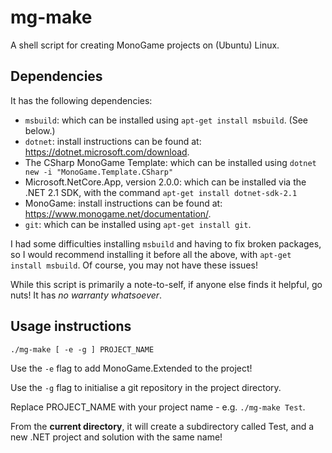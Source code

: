 # mg-make
A shell script for creating MonoGame projects on (Ubuntu) Linux.

## Dependencies
It has the following dependencies:
- `msbuild`: which can be installed using `apt-get install msbuild`. (See below.)
- `dotnet`: install instructions can be found at: https://dotnet.microsoft.com/download.
- The CSharp MonoGame Template: which can be installed using `dotnet new -i "MonoGame.Template.CSharp"`
- Microsoft.NetCore.App, version 2.0.0: which can be installed via the .NET 2.1 SDK, with the command `apt-get install dotnet-sdk-2.1`
- MonoGame: install instructions can be found at: https://www.monogame.net/documentation/.
- `git`: which can be installed using `apt-get install git`.

I had some difficulties installing `msbuild` and having to fix broken packages, so I would recommend installing it before all the above, with `apt-get install msbuild`. Of course, you may not have these issues!

While this script is primarily a note-to-self, if anyone else finds it helpful, go nuts! It has *no warranty whatsoever*.

## Usage instructions
`./mg-make [ -e -g ] PROJECT_NAME`

Use the `-e` flag to add MonoGame.Extended to the project!

Use the `-g` flag to initialise a git repository in the project directory.

Replace PROJECT_NAME with your project name - e.g. `./mg-make Test`.

From the **current directory**, it will create a subdirectory called Test, and a new .NET project and solution with the same name!
